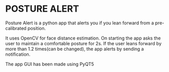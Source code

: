 <h1> POSTURE ALERT </h2>

<p> Posture Alert is a python app that alerts you if you lean forward from a pre-calibrated position. </p>

<p> It uses OpenCV for face distance estimation. On starting the app asks the user to maintain a comfortable posture for 2s. If the user leans forward by more than 1.2 times(can be changed), the app alerts by sending a notification. </p>

<p> The app GUI has been made using PyQT5</p>